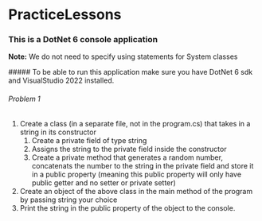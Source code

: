 # PracticeLessons
### This is a DotNet 6 console application
<p><strong>Note:</strong> We do not need to specify using statements for System classes</p>
##### To be able to run this application make sure you have DotNet 6 sdk and VisualStudio 2022 installed.


###### Problem 1
<p>
	<ol>
		<li>Create a class (in a separate file, not in the program.cs) that takes in a string in its constructor
			<ol>
				<li>Create a private field of type string</li>
				<li>Assigns the string to the private field inside the constructor</li>
				<li>Create a private method that generates a random number, concatenats the number to the string in the private field and store it in a public property (meaning this public property will only have public getter and no setter or private setter)</li>
			</ol>
		</li>
		<li>Create an object of the above class in the main method of the program by passing string your choice</li>
		<li>Print the string in the public property of the object to the console.</li>
	</ol>
</p>


